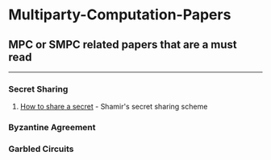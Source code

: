 Multiparty-Computation-Papers
=========================================
## MPC or SMPC related papers that are a must read
---
### Secret Sharing
1. [How to share a secret](papers/s79.pdf) - Shamir's secret sharing scheme

### Byzantine Agreement

### Garbled Circuits
